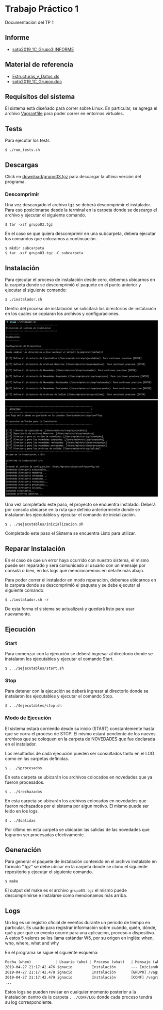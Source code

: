 # Trabajo Práctico 1
Documentación del TP 1

## Informe
* [sotp2019_1C_Grupo3 INFORME](https://docs.google.com/document/d/17fwBOCXZRLtW0UiFKPMIN38buXLxz6Wy7q4qGKFwdN8/edit?usp=sharing)

## Material de referencia
* [Estructuras_y_Datos.xls](https://drive.google.com/file/d/0BxKJAFKQWp8US1pDMFdZRi1TM3JvSmZMSUFYTDBwWjRDMjQw/view?usp=sharing)
* [sotp2019_1C_Grupox.doc](https://drive.google.com/file/d/0BxKJAFKQWp8UaHZHVmdIR2gyLVI5dkV5ZzlQLURxYU5EYnRF/view?usp=sharing)

## Requisitos del sistema
El sistema está diseñado para correr sobre Linux.
En particular, se agrega el archivo [Vagrantfile](../Vagrantfile) para poder correr en entornos virtuales.

## Tests
Para ejecutar los tests

    $ ./run_tests.sh

## Descargas 
Click en [download/grupo03.tgz](download/grupo03.tgz) para descargar la última versión del programa.

### Descomprimir

Una vez descargado el archivo tgz se deberá descomprimir el instalador. Para eso posicionarse desde la terminal en la carpeta donde se descargo el archivo y ejecutar el siguiente comando.

    $ tar -xzf grupo03.tgz

En el caso se que quiera descomprimir en una subcarpeta, debera ejecutar los comandos que colocamos a continuación.

    $ mkdir subcarpeta
    $ tar -xzf grupo03.tgz -C subcarpeta

## Instalación
Para ejecutar el proceso de instalación desde cero, debemos ubicarnos en la carpeta donde se descomprimió el paquete en el punto anterior y ejecutar el siguiente comando:

    $ ./instalador.sh

Dentro del proceso de instalación se solicitará los directorios de instalación en los cuales se copiaran los archivos y configuraciones.

![Screenshot](/images/instalador1.png)
![Screenshot](/images/installador2.png)

Una vez completado este paso, el proyecto se encuentra instalado. Deberá por consola ubicarse en la ruta que definio anteriormente donde se instalaron los ejecutables y ejecutar el comando de inicialización.

    $ . ./$ejecutables/inicializacion.sh

Completado este paso el Sistema se encuentra Listo para utilizar.

## Reparar Instalación
En el caso de que un error haya ocurrido con nuestro sistema, el mismo puede ser reparado y será comunicado al usuario con un mensaje por consola o bien, en los logs que mencionaremos en detalle más abajo.

Para poder correr el instalador en modo reparación, debemos ubicarnos en la carpeta donde se descomprimió el paquete y se debe ejecutar el siguiente comando:

    $ ./instalador.sh -r

De esta forma el sistema se actualizará y quedará listo para usar nuevamente.

## Ejecución

### Start

Para comenzar con la ejecución se deberá ingresar al directorio donde se instalaron los ejecutables y ejecutar el comando Start.

    $ . ./$ejecutables/start.sh

### Stop

Para detener con la ejecución se deberá ingresar al directorio donde se instalaron los ejecutables y ejecutar el comando Stop.

    $ . ./$ejecutables/stop.sh
    
### Modo de Ejecución

El sistema estará corriendo desde su inicio (START) constantemente hasta que se corra el proceso de STOP. El mismo estará pendiente de los nuevos archivos que se coloquen en la carpeta de NOVEDADES que fue declarada en el instalador.

Los resultados de cada ejecución pueden ser consultados tanto en el LOG como en las carpetas definidas.

    $ . ./$procesados
    
En esta carpeta se ubicarán los archivos colocados en novedades que ya fueron procesados.

    $ . ./$rechazados
    
En esta carpeta se ubicarán los archivos colocados en novedades que fueron rechazados por el sistema por algun motivo. El mismo puede ser leido en los logs.

    $ . ./$salidas
    
Por último en esta carpeta se ubicarán las salidas de las novedades que lograron ser procesadas efectivamente.

## Generación
Para generar el paquete de instalación contenido en el archivo instalable en formato “.tgz” se debe ubicar en la carpeta donde se clono el siguiente repositorio y ejecutar el siguiente comando.

    $ make

El output del make es el archivo `grupo03.tgz` el mismo puede descomprimirse e instalarse como mencionamos más arriba.

## Logs
Un log es un registro oficial de eventos durante un periodo de tiempo en particular. 
Es usado para registrar información sobre cuándo, quién, dónde, qué y por qué un evento ocurre para una aplicación, proceso o dispositivo. 
A estos 5 valores se los llama estándar W5, por su origen en inglés: when, who, where, what and why

En el programa se sigue el siguiente esquema:

```txt
Fecha (when)           | Usuario (who) | Proceso (what)   | Mensaje (why & where)
2019-04-27 21:17:42.476 ignacio         Instalación       --- Iniciando instalación ---
2019-04-27 21:17:42.478 ignacio         Instalación       [GRUPO] /vagrant/tp1/nacho/grupo3
2019-04-27 21:17:42.479 ignacio         Instalación       [CONF] /vagrant/tp1/nacho/grupo3/conf
...

```

Estos logs se pueden revisar en cualquier momento posterior a la instalación dentro de la carpeta  `. ./CONF/LOG` donde cada proceso tendrá su log correspondiente.
